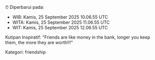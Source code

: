 ⏰ Diperbarui pada:
- WIB: Kamis, 25 September 2025 10.06.55 UTC
- WITA: Kamis, 25 September 2025 11.06.55 UTC
- WIT: Kamis, 25 September 2025 12.06.55 UTC

Kutipan Inspiratif:
"Friends are like money in the bank, longer you keep them, the more they are worth!!!"


Kategori: friendship

